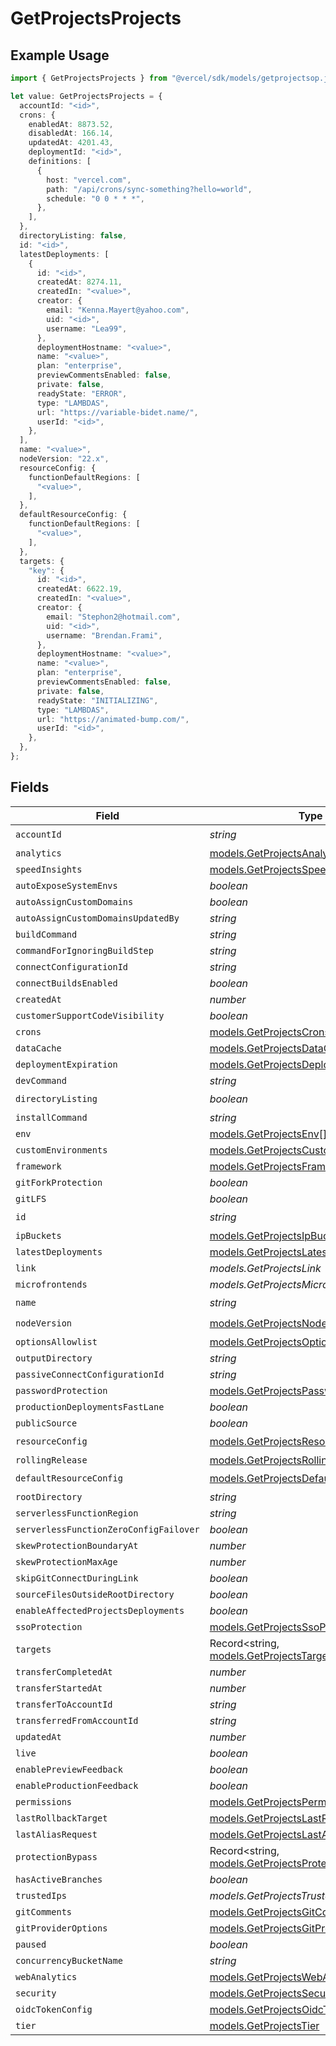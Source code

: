 # GetProjectsProjects

## Example Usage

```typescript
import { GetProjectsProjects } from "@vercel/sdk/models/getprojectsop.js";

let value: GetProjectsProjects = {
  accountId: "<id>",
  crons: {
    enabledAt: 8873.52,
    disabledAt: 166.14,
    updatedAt: 4201.43,
    deploymentId: "<id>",
    definitions: [
      {
        host: "vercel.com",
        path: "/api/crons/sync-something?hello=world",
        schedule: "0 0 * * *",
      },
    ],
  },
  directoryListing: false,
  id: "<id>",
  latestDeployments: [
    {
      id: "<id>",
      createdAt: 8274.11,
      createdIn: "<value>",
      creator: {
        email: "Kenna.Mayert@yahoo.com",
        uid: "<id>",
        username: "Lea99",
      },
      deploymentHostname: "<value>",
      name: "<value>",
      plan: "enterprise",
      previewCommentsEnabled: false,
      private: false,
      readyState: "ERROR",
      type: "LAMBDAS",
      url: "https://variable-bidet.name/",
      userId: "<id>",
    },
  ],
  name: "<value>",
  nodeVersion: "22.x",
  resourceConfig: {
    functionDefaultRegions: [
      "<value>",
    ],
  },
  defaultResourceConfig: {
    functionDefaultRegions: [
      "<value>",
    ],
  },
  targets: {
    "key": {
      id: "<id>",
      createdAt: 6622.19,
      createdIn: "<value>",
      creator: {
        email: "Stephon2@hotmail.com",
        uid: "<id>",
        username: "Brendan.Frami",
      },
      deploymentHostname: "<value>",
      name: "<value>",
      plan: "enterprise",
      previewCommentsEnabled: false,
      private: false,
      readyState: "INITIALIZING",
      type: "LAMBDAS",
      url: "https://animated-bump.com/",
      userId: "<id>",
    },
  },
};
```

## Fields

| Field                                                                                          | Type                                                                                           | Required                                                                                       | Description                                                                                    |
| ---------------------------------------------------------------------------------------------- | ---------------------------------------------------------------------------------------------- | ---------------------------------------------------------------------------------------------- | ---------------------------------------------------------------------------------------------- |
| `accountId`                                                                                    | *string*                                                                                       | :heavy_check_mark:                                                                             | N/A                                                                                            |
| `analytics`                                                                                    | [models.GetProjectsAnalytics](../models/getprojectsanalytics.md)                               | :heavy_minus_sign:                                                                             | N/A                                                                                            |
| `speedInsights`                                                                                | [models.GetProjectsSpeedInsights](../models/getprojectsspeedinsights.md)                       | :heavy_minus_sign:                                                                             | N/A                                                                                            |
| `autoExposeSystemEnvs`                                                                         | *boolean*                                                                                      | :heavy_minus_sign:                                                                             | N/A                                                                                            |
| `autoAssignCustomDomains`                                                                      | *boolean*                                                                                      | :heavy_minus_sign:                                                                             | N/A                                                                                            |
| `autoAssignCustomDomainsUpdatedBy`                                                             | *string*                                                                                       | :heavy_minus_sign:                                                                             | N/A                                                                                            |
| `buildCommand`                                                                                 | *string*                                                                                       | :heavy_minus_sign:                                                                             | N/A                                                                                            |
| `commandForIgnoringBuildStep`                                                                  | *string*                                                                                       | :heavy_minus_sign:                                                                             | N/A                                                                                            |
| `connectConfigurationId`                                                                       | *string*                                                                                       | :heavy_minus_sign:                                                                             | N/A                                                                                            |
| `connectBuildsEnabled`                                                                         | *boolean*                                                                                      | :heavy_minus_sign:                                                                             | N/A                                                                                            |
| `createdAt`                                                                                    | *number*                                                                                       | :heavy_minus_sign:                                                                             | N/A                                                                                            |
| `customerSupportCodeVisibility`                                                                | *boolean*                                                                                      | :heavy_minus_sign:                                                                             | N/A                                                                                            |
| `crons`                                                                                        | [models.GetProjectsCrons](../models/getprojectscrons.md)                                       | :heavy_minus_sign:                                                                             | N/A                                                                                            |
| `dataCache`                                                                                    | [models.GetProjectsDataCache](../models/getprojectsdatacache.md)                               | :heavy_minus_sign:                                                                             | N/A                                                                                            |
| `deploymentExpiration`                                                                         | [models.GetProjectsDeploymentExpiration](../models/getprojectsdeploymentexpiration.md)         | :heavy_minus_sign:                                                                             | N/A                                                                                            |
| `devCommand`                                                                                   | *string*                                                                                       | :heavy_minus_sign:                                                                             | N/A                                                                                            |
| `directoryListing`                                                                             | *boolean*                                                                                      | :heavy_check_mark:                                                                             | N/A                                                                                            |
| `installCommand`                                                                               | *string*                                                                                       | :heavy_minus_sign:                                                                             | N/A                                                                                            |
| `env`                                                                                          | [models.GetProjectsEnv](../models/getprojectsenv.md)[]                                         | :heavy_minus_sign:                                                                             | N/A                                                                                            |
| `customEnvironments`                                                                           | [models.GetProjectsCustomEnvironments](../models/getprojectscustomenvironments.md)[]           | :heavy_minus_sign:                                                                             | N/A                                                                                            |
| `framework`                                                                                    | [models.GetProjectsFramework](../models/getprojectsframework.md)                               | :heavy_minus_sign:                                                                             | N/A                                                                                            |
| `gitForkProtection`                                                                            | *boolean*                                                                                      | :heavy_minus_sign:                                                                             | N/A                                                                                            |
| `gitLFS`                                                                                       | *boolean*                                                                                      | :heavy_minus_sign:                                                                             | N/A                                                                                            |
| `id`                                                                                           | *string*                                                                                       | :heavy_check_mark:                                                                             | N/A                                                                                            |
| `ipBuckets`                                                                                    | [models.GetProjectsIpBuckets](../models/getprojectsipbuckets.md)[]                             | :heavy_minus_sign:                                                                             | N/A                                                                                            |
| `latestDeployments`                                                                            | [models.GetProjectsLatestDeployments](../models/getprojectslatestdeployments.md)[]             | :heavy_minus_sign:                                                                             | N/A                                                                                            |
| `link`                                                                                         | *models.GetProjectsLink*                                                                       | :heavy_minus_sign:                                                                             | N/A                                                                                            |
| `microfrontends`                                                                               | *models.GetProjectsMicrofrontends*                                                             | :heavy_minus_sign:                                                                             | N/A                                                                                            |
| `name`                                                                                         | *string*                                                                                       | :heavy_check_mark:                                                                             | N/A                                                                                            |
| `nodeVersion`                                                                                  | [models.GetProjectsNodeVersion](../models/getprojectsnodeversion.md)                           | :heavy_check_mark:                                                                             | N/A                                                                                            |
| `optionsAllowlist`                                                                             | [models.GetProjectsOptionsAllowlist](../models/getprojectsoptionsallowlist.md)                 | :heavy_minus_sign:                                                                             | N/A                                                                                            |
| `outputDirectory`                                                                              | *string*                                                                                       | :heavy_minus_sign:                                                                             | N/A                                                                                            |
| `passiveConnectConfigurationId`                                                                | *string*                                                                                       | :heavy_minus_sign:                                                                             | N/A                                                                                            |
| `passwordProtection`                                                                           | [models.GetProjectsPasswordProtection](../models/getprojectspasswordprotection.md)             | :heavy_minus_sign:                                                                             | N/A                                                                                            |
| `productionDeploymentsFastLane`                                                                | *boolean*                                                                                      | :heavy_minus_sign:                                                                             | N/A                                                                                            |
| `publicSource`                                                                                 | *boolean*                                                                                      | :heavy_minus_sign:                                                                             | N/A                                                                                            |
| `resourceConfig`                                                                               | [models.GetProjectsResourceConfig](../models/getprojectsresourceconfig.md)                     | :heavy_check_mark:                                                                             | N/A                                                                                            |
| `rollingRelease`                                                                               | [models.GetProjectsRollingRelease](../models/getprojectsrollingrelease.md)                     | :heavy_minus_sign:                                                                             | N/A                                                                                            |
| `defaultResourceConfig`                                                                        | [models.GetProjectsDefaultResourceConfig](../models/getprojectsdefaultresourceconfig.md)       | :heavy_check_mark:                                                                             | N/A                                                                                            |
| `rootDirectory`                                                                                | *string*                                                                                       | :heavy_minus_sign:                                                                             | N/A                                                                                            |
| `serverlessFunctionRegion`                                                                     | *string*                                                                                       | :heavy_minus_sign:                                                                             | N/A                                                                                            |
| `serverlessFunctionZeroConfigFailover`                                                         | *boolean*                                                                                      | :heavy_minus_sign:                                                                             | N/A                                                                                            |
| `skewProtectionBoundaryAt`                                                                     | *number*                                                                                       | :heavy_minus_sign:                                                                             | N/A                                                                                            |
| `skewProtectionMaxAge`                                                                         | *number*                                                                                       | :heavy_minus_sign:                                                                             | N/A                                                                                            |
| `skipGitConnectDuringLink`                                                                     | *boolean*                                                                                      | :heavy_minus_sign:                                                                             | N/A                                                                                            |
| `sourceFilesOutsideRootDirectory`                                                              | *boolean*                                                                                      | :heavy_minus_sign:                                                                             | N/A                                                                                            |
| `enableAffectedProjectsDeployments`                                                            | *boolean*                                                                                      | :heavy_minus_sign:                                                                             | N/A                                                                                            |
| `ssoProtection`                                                                                | [models.GetProjectsSsoProtection](../models/getprojectsssoprotection.md)                       | :heavy_minus_sign:                                                                             | N/A                                                                                            |
| `targets`                                                                                      | Record<string, [models.GetProjectsTargets](../models/getprojectstargets.md)>                   | :heavy_minus_sign:                                                                             | N/A                                                                                            |
| `transferCompletedAt`                                                                          | *number*                                                                                       | :heavy_minus_sign:                                                                             | N/A                                                                                            |
| `transferStartedAt`                                                                            | *number*                                                                                       | :heavy_minus_sign:                                                                             | N/A                                                                                            |
| `transferToAccountId`                                                                          | *string*                                                                                       | :heavy_minus_sign:                                                                             | N/A                                                                                            |
| `transferredFromAccountId`                                                                     | *string*                                                                                       | :heavy_minus_sign:                                                                             | N/A                                                                                            |
| `updatedAt`                                                                                    | *number*                                                                                       | :heavy_minus_sign:                                                                             | N/A                                                                                            |
| `live`                                                                                         | *boolean*                                                                                      | :heavy_minus_sign:                                                                             | N/A                                                                                            |
| `enablePreviewFeedback`                                                                        | *boolean*                                                                                      | :heavy_minus_sign:                                                                             | N/A                                                                                            |
| `enableProductionFeedback`                                                                     | *boolean*                                                                                      | :heavy_minus_sign:                                                                             | N/A                                                                                            |
| `permissions`                                                                                  | [models.GetProjectsPermissions](../models/getprojectspermissions.md)                           | :heavy_minus_sign:                                                                             | N/A                                                                                            |
| `lastRollbackTarget`                                                                           | [models.GetProjectsLastRollbackTarget](../models/getprojectslastrollbacktarget.md)             | :heavy_minus_sign:                                                                             | N/A                                                                                            |
| `lastAliasRequest`                                                                             | [models.GetProjectsLastAliasRequest](../models/getprojectslastaliasrequest.md)                 | :heavy_minus_sign:                                                                             | N/A                                                                                            |
| `protectionBypass`                                                                             | Record<string, [models.GetProjectsProtectionBypass](../models/getprojectsprotectionbypass.md)> | :heavy_minus_sign:                                                                             | N/A                                                                                            |
| `hasActiveBranches`                                                                            | *boolean*                                                                                      | :heavy_minus_sign:                                                                             | N/A                                                                                            |
| `trustedIps`                                                                                   | *models.GetProjectsTrustedIps*                                                                 | :heavy_minus_sign:                                                                             | N/A                                                                                            |
| `gitComments`                                                                                  | [models.GetProjectsGitComments](../models/getprojectsgitcomments.md)                           | :heavy_minus_sign:                                                                             | N/A                                                                                            |
| `gitProviderOptions`                                                                           | [models.GetProjectsGitProviderOptions](../models/getprojectsgitprovideroptions.md)             | :heavy_minus_sign:                                                                             | N/A                                                                                            |
| `paused`                                                                                       | *boolean*                                                                                      | :heavy_minus_sign:                                                                             | N/A                                                                                            |
| `concurrencyBucketName`                                                                        | *string*                                                                                       | :heavy_minus_sign:                                                                             | N/A                                                                                            |
| `webAnalytics`                                                                                 | [models.GetProjectsWebAnalytics](../models/getprojectswebanalytics.md)                         | :heavy_minus_sign:                                                                             | N/A                                                                                            |
| `security`                                                                                     | [models.GetProjectsSecurity](../models/getprojectssecurity.md)                                 | :heavy_minus_sign:                                                                             | N/A                                                                                            |
| `oidcTokenConfig`                                                                              | [models.GetProjectsOidcTokenConfig](../models/getprojectsoidctokenconfig.md)                   | :heavy_minus_sign:                                                                             | N/A                                                                                            |
| `tier`                                                                                         | [models.GetProjectsTier](../models/getprojectstier.md)                                         | :heavy_minus_sign:                                                                             | N/A                                                                                            |